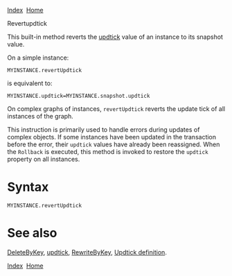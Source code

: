 [Index](index.html)  [Home](getting-started_home.html)

Revertupdtick

This built-in method reverts the [updtick](4gl_updtick.html) value of an instance to its snapshot value.

On a simple instance:

```
MYINSTANCE.revertUpdtick
```

  
is equivalent to:

```
MYINSTANCE.updtick=MYINSTANCE.snapshot.updtick
```

  
On complex graphs of instances, `revertUpdtick` reverts the update tick of all instances of the graph.

This instruction is primarily used to handle errors during updates of complex objects. If some instances have been updated in the transaction before the error, their `updtick` values have already been reassigned. When the `Rollback` is executed, this method is invoked to restore the `updtick` property on all instances.

# Syntax

```
MYINSTANCE.revertUpdtick
```

# See also

[DeleteByKey](4gl_deletebykey.html), [updtick](4gl_updtick.html), [RewriteByKey](4gl_rewritebykey.html), [Updtick definition](4gl_glossary-updtick.html).

  

[Index](index.html)  [Home](getting-started_home.html)